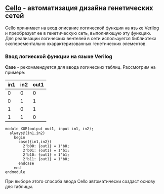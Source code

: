 ## [Cello](http://cellocad.org/index.html) - автоматизация дизайна генетических сетей

Cello принимает на вход описание логической функции на языке [Verilog](https://ru.wikipedia.org/wiki/Verilog) и преобразует ее в генетическую
сеть, выполняющую эту функцию. Для реализации логических вентелей в сети используется библиотека эксперементально охарактеризованных 
генетических элементов. 

### Ввод логиеской функции на языке Verilog

**Case** - рекоммендуется для ввода логических таблиц. Рассмотрим на примере:

in1 | in2 | out1
--- | --- | ----
0   | 0   | 0
0   | 1   | 1
1   | 0   | 1
1   | 1   | 0

```
module XOR(output out1, input in1, in2);
  always@(in1,in2)
    begin
      case({in1,in2})
        2'b00: {out1} = 1'b0;
        2'b01: {out1} = 1'b1;
        2'b10: {out1} = 1'b1;
        2'b11: {out1} = 1'b0;
      endcase
    end
endmodule
```

При выборе этого способа ввода Cello автоматически создаст основу для таблицы.
